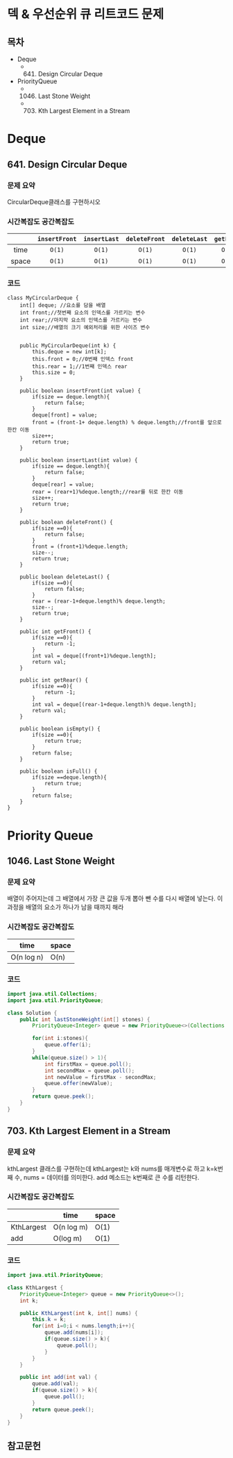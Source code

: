 # 덱 & 우선순위 큐 리트코드 문제

## 목차
- Deque
  - 641. Design Circular Deque
- PriorityQueue
  - 1046. Last Stone Weight
  - 703. Kth Largest Element in a Stream


# Deque

## 641. Design Circular Deque
### 문제 요약
CircularDeque클래스를 구현하시오

### 시간복잡도 공간복잡도
|       | `insertFront` | `insertLast` | `deleteFront` | `deleteLast` | `getFront` | `getRear` | `isEmpty` | `isFull` |
| :---: | :-----------: | :----------: | :-----------: | :----------: | :--------: | :-------: | :-------: | :------: |
| time  |    `O(1)`     |    `O(1)`    |    `O(1)`     |    `O(1)`    |   `O(1)`   |  `O(1)`   |  `O(1)`   |  `O(1)`  |
| space |    `O(1)`     |    `O(1)`    |    `O(1)`     |    `O(1)`    |   `O(1)`   |  `O(1)`   |  `O(1)`   |  `O(1)`  |

### 코드
    class MyCircularDeque {
        int[] deque; //요소를 담을 배열
        int front;//첫번째 요소의 인덱스를 가르키는 변수
        int rear;//마지막 요소의 인덱스를 가르키는 변수
        int size;//배열의 크기 예외처리를 위한 사이즈 변수


        public MyCircularDeque(int k) {
            this.deque = new int[k];
            this.front = 0;//0번째 인덱스 front
            this.rear = 1;//1번째 인덱스 rear
            this.size = 0;
        }

        public boolean insertFront(int value) {
            if(size == deque.length){
                return false;
            }
            deque[front] = value;
            front = (front-1+ deque.length) % deque.length;//front를 앞으로 한칸 이동
            size++;
            return true;
        }

        public boolean insertLast(int value) {
            if(size == deque.length){
                return false;
            }
            deque[rear] = value;
            rear = (rear+1)%deque.length;//rear를 뒤로 한칸 이동
            size++;
            return true;
        }

        public boolean deleteFront() {
            if(size ==0){
                return false;
            }
            front = (front+1)%deque.length;
            size--;
            return true;
        }

        public boolean deleteLast() {
            if(size ==0){
                return false;
            }
            rear = (rear-1+deque.length)% deque.length;
            size--;
            return true;
        }

        public int getFront() {
            if(size ==0){
                return -1;
            }
            int val = deque[(front+1)%deque.length];
            return val;
        }

        public int getRear() {
            if(size ==0){
                return -1;
            }
            int val = deque[(rear-1+deque.length)% deque.length];
            return val;
        }

        public boolean isEmpty() {
            if(size ==0){
                return true;
            }
            return false;
        }

        public boolean isFull() {
            if(size ==deque.length){
                return true;
            }
            return false;
        }
    }



# Priority Queue

## 1046. Last Stone Weight
### 문제 요약
배열이 주어지는데 그 배열에서 가장 큰 값을 두개 뽑아 뺀 수를 다시 배열에 넣는다. 이 과정을 배열의 요소가 하나가 남을 때까지 해라

### 시간복잡도 공간복잡도
| time | space |
|------|-------|
| O(n log n) | O(n)  |


### 코드
```java
import java.util.Collections;
import java.util.PriorityQueue;

class Solution {
    public int lastStoneWeight(int[] stones) {
        PriorityQueue<Integer> queue = new PriorityQueue<>(Collections.reverseOrder());

        for(int i:stones){
            queue.offer(i);
        }
        while(queue.size() > 1){
            int firstMax = queue.poll();
            int secondMax = queue.poll();
            int newValue = firstMax - secondMax;
            queue.offer(newValue);
        }
        return queue.peek();
    }
}
```

## 703. Kth Largest Element in a Stream
### 문제 요약
kthLargest 클래스를 구현하는데 kthLargest는 k와 nums를 매개변수로 하고 k=k번째 수, nums = 데이터를 의미한다. add 메소드는 k번째로 큰 수를 리턴한다.

### 시간복잡도 공간복잡도

|  | time | space  |
|------|-------|---|
| KthLargest | O(n log m) | O(1) |
| add        |  O(log m)  | O(1) |

### 코드
```java
import java.util.PriorityQueue;

class KthLargest {
    PriorityQueue<Integer> queue = new PriorityQueue<>();
    int k;

    public KthLargest(int k, int[] nums) {
        this.k = k;
        for(int i=0;i < nums.length;i++){
            queue.add(nums[i]);
            if(queue.size() > k){
                queue.poll();
            }
        }
    }

    public int add(int val) {
        queue.add(val);
        if(queue.size() > k){
            queue.poll();
        }
        return queue.peek();
    }
}
```



## 참고문헌

